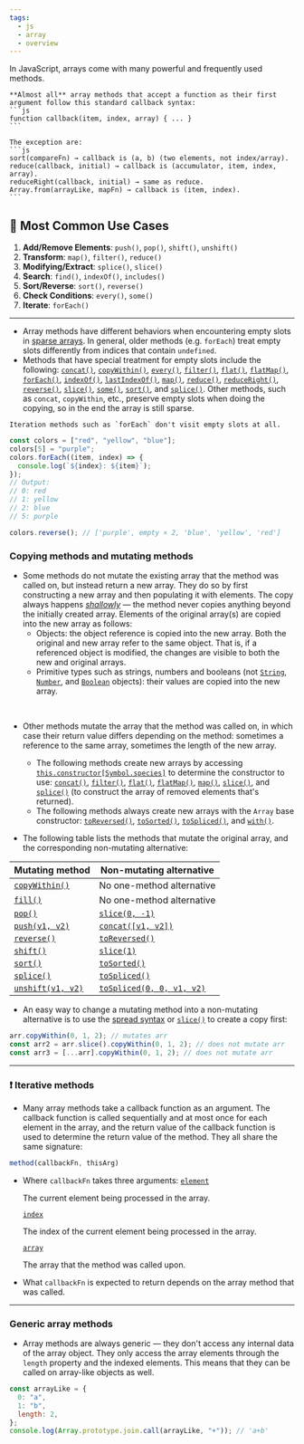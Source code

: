 ```yaml
---
tags:
  - js
  - array
  - overview
---
```


In JavaScript, arrays come with many powerful and frequently used methods.

````ad-note
**Almost all** array methods that accept a function as their first argument follow this standard callback syntax:
```js
function callback(item, index, array) { ... }
```

The exception are:
```js
sort(compareFn) → callback is (a, b) (two elements, not index/array).
reduce(callback, initial) → callback is (accumulator, item, index, array).
reduceRight(callback, initial) → same as reduce.
Array.from(arrayLike, mapFn) → callback is (item, index).
```
````

## 📢 **Most Common Use Cases**

1. **Add/Remove Elements**: `push()`, `pop()`, `shift()`, `unshift()`
2. **Transform**: `map()`, `filter()`, `reduce()`
3. **Modifying/Extract**: `splice()`, `slice()`
4. **Search**: `find()`, `indexOf()`, `includes()`
5. **Sort/Reverse**: `sort()`, `reverse()`
6. **Check Conditions**: `every()`, `some()`
7. **Iterate**: `forEach()`

----

- Array methods have different behaviors when encountering empty slots in [sparse arrays](https://developer.mozilla.org/en-US/docs/Web/JavaScript/Guide/Indexed_collections#sparse_arrays). In general, older methods (e.g. `forEach`) treat empty slots differently from indices that contain `undefined`.
- Methods that have special treatment for empty slots include the following: [`concat()`](https://developer.mozilla.org/en-US/docs/Web/JavaScript/Reference/Global_Objects/Array/concat), [`copyWithin()`](https://developer.mozilla.org/en-US/docs/Web/JavaScript/Reference/Global_Objects/Array/copyWithin), [`every()`](https://developer.mozilla.org/en-US/docs/Web/JavaScript/Reference/Global_Objects/Array/every), [`filter()`](https://developer.mozilla.org/en-US/docs/Web/JavaScript/Reference/Global_Objects/Array/filter), [`flat()`](https://developer.mozilla.org/en-US/docs/Web/JavaScript/Reference/Global_Objects/Array/flat), [`flatMap()`](https://developer.mozilla.org/en-US/docs/Web/JavaScript/Reference/Global_Objects/Array/flatMap), [`forEach()`](https://developer.mozilla.org/en-US/docs/Web/JavaScript/Reference/Global_Objects/Array/forEach), [`indexOf()`](https://developer.mozilla.org/en-US/docs/Web/JavaScript/Reference/Global_Objects/Array/indexOf), [`lastIndexOf()`](https://developer.mozilla.org/en-US/docs/Web/JavaScript/Reference/Global_Objects/Array/lastIndexOf), [`map()`](https://developer.mozilla.org/en-US/docs/Web/JavaScript/Reference/Global_Objects/Array/map), [`reduce()`](https://developer.mozilla.org/en-US/docs/Web/JavaScript/Reference/Global_Objects/Array/reduce), [`reduceRight()`](https://developer.mozilla.org/en-US/docs/Web/JavaScript/Reference/Global_Objects/Array/reduceRight), [`reverse()`](https://developer.mozilla.org/en-US/docs/Web/JavaScript/Reference/Global_Objects/Array/reverse), [`slice()`](https://developer.mozilla.org/en-US/docs/Web/JavaScript/Reference/Global_Objects/Array/slice), [`some()`](https://developer.mozilla.org/en-US/docs/Web/JavaScript/Reference/Global_Objects/Array/some), [`sort()`](https://developer.mozilla.org/en-US/docs/Web/JavaScript/Reference/Global_Objects/Array/sort), and [`splice()`](https://developer.mozilla.org/en-US/docs/Web/JavaScript/Reference/Global_Objects/Array/splice). Other methods, such as `concat`, `copyWithin`, etc., preserve empty slots when doing the copying, so in the end the array is still sparse.

```ad-note
Iteration methods such as `forEach` don't visit empty slots at all.
```

```js
const colors = ["red", "yellow", "blue"];
colors[5] = "purple";
colors.forEach((item, index) => {
  console.log(`${index}: ${item}`);
});
// Output:
// 0: red
// 1: yellow
// 2: blue
// 5: purple

colors.reverse(); // ['purple', empty × 2, 'blue', 'yellow', 'red']
```

### Copying methods and mutating methods
- Some methods do not mutate the existing array that the method was called on, but instead return a new array. They do so by first constructing a new array and then populating it with elements. The copy always happens [_shallowly_](https://developer.mozilla.org/en-US/docs/Glossary/Shallow_copy) — the method never copies anything beyond the initially created array. Elements of the original array(s) are copied into the new array as follows:
	- Objects: the object reference is copied into the new array. Both the original and new array refer to the same object. That is, if a referenced object is modified, the changes are visible to both the new and original arrays.
	- Primitive types such as strings, numbers and booleans (not [`String`](https://developer.mozilla.org/en-US/docs/Web/JavaScript/Reference/Global_Objects/String), [`Number`](https://developer.mozilla.org/en-US/docs/Web/JavaScript/Reference/Global_Objects/Number), and [`Boolean`](https://developer.mozilla.org/en-US/docs/Web/JavaScript/Reference/Global_Objects/Boolean) objects): their values are copied into the new array.

</br>

- Other methods mutate the array that the method was called on, in which case their return value differs depending on the method: sometimes a reference to the same array, sometimes the length of the new array.
	- The following methods create new arrays by accessing [`this.constructor[Symbol.species]`](https://developer.mozilla.org/en-US/docs/Web/JavaScript/Reference/Global_Objects/Array/Symbol.species) to determine the constructor to use: [`concat()`](https://developer.mozilla.org/en-US/docs/Web/JavaScript/Reference/Global_Objects/Array/concat), [`filter()`](https://developer.mozilla.org/en-US/docs/Web/JavaScript/Reference/Global_Objects/Array/filter), [`flat()`](https://developer.mozilla.org/en-US/docs/Web/JavaScript/Reference/Global_Objects/Array/flat), [`flatMap()`](https://developer.mozilla.org/en-US/docs/Web/JavaScript/Reference/Global_Objects/Array/flatMap), [`map()`](https://developer.mozilla.org/en-US/docs/Web/JavaScript/Reference/Global_Objects/Array/map), [`slice()`](https://developer.mozilla.org/en-US/docs/Web/JavaScript/Reference/Global_Objects/Array/slice), and [`splice()`](https://developer.mozilla.org/en-US/docs/Web/JavaScript/Reference/Global_Objects/Array/splice) (to construct the array of removed elements that's returned).
	- The following methods always create new arrays with the `Array` base constructor: [`toReversed()`](https://developer.mozilla.org/en-US/docs/Web/JavaScript/Reference/Global_Objects/Array/toReversed), [`toSorted()`](https://developer.mozilla.org/en-US/docs/Web/JavaScript/Reference/Global_Objects/Array/toSorted), [`toSpliced()`](https://developer.mozilla.org/en-US/docs/Web/JavaScript/Reference/Global_Objects/Array/toSpliced), and [`with()`](https://developer.mozilla.org/en-US/docs/Web/JavaScript/Reference/Global_Objects/Array/with).

- The following table lists the methods that mutate the original array, and the corresponding non-mutating alternative:

|Mutating method|Non-mutating alternative|
|---|---|
|[`copyWithin()`](https://developer.mozilla.org/en-US/docs/Web/JavaScript/Reference/Global_Objects/Array/copyWithin)|No one-method alternative|
|[`fill()`](https://developer.mozilla.org/en-US/docs/Web/JavaScript/Reference/Global_Objects/Array/fill)|No one-method alternative|
|[`pop()`](https://developer.mozilla.org/en-US/docs/Web/JavaScript/Reference/Global_Objects/Array/pop)|[`slice(0, -1)`](https://developer.mozilla.org/en-US/docs/Web/JavaScript/Reference/Global_Objects/Array/slice)|
|[`push(v1, v2)`](https://developer.mozilla.org/en-US/docs/Web/JavaScript/Reference/Global_Objects/Array/push)|[`concat([v1, v2])`](https://developer.mozilla.org/en-US/docs/Web/JavaScript/Reference/Global_Objects/Array/concat)|
|[`reverse()`](https://developer.mozilla.org/en-US/docs/Web/JavaScript/Reference/Global_Objects/Array/reverse)|[`toReversed()`](https://developer.mozilla.org/en-US/docs/Web/JavaScript/Reference/Global_Objects/Array/toReversed)|
|[`shift()`](https://developer.mozilla.org/en-US/docs/Web/JavaScript/Reference/Global_Objects/Array/shift)|[`slice(1)`](https://developer.mozilla.org/en-US/docs/Web/JavaScript/Reference/Global_Objects/Array/slice)|
|[`sort()`](https://developer.mozilla.org/en-US/docs/Web/JavaScript/Reference/Global_Objects/Array/sort)|[`toSorted()`](https://developer.mozilla.org/en-US/docs/Web/JavaScript/Reference/Global_Objects/Array/toSorted)|
|[`splice()`](https://developer.mozilla.org/en-US/docs/Web/JavaScript/Reference/Global_Objects/Array/splice)|[`toSpliced()`](https://developer.mozilla.org/en-US/docs/Web/JavaScript/Reference/Global_Objects/Array/toSpliced)|
|[`unshift(v1, v2)`](https://developer.mozilla.org/en-US/docs/Web/JavaScript/Reference/Global_Objects/Array/unshift)|[`toSpliced(0, 0, v1, v2)`](https://developer.mozilla.org/en-US/docs/Web/JavaScript/Reference/Global_Objects/Array/toSpliced)|

- An easy way to change a mutating method into a non-mutating alternative is to use the [spread syntax](https://developer.mozilla.org/en-US/docs/Web/JavaScript/Reference/Operators/Spread_syntax) or [`slice()`](https://developer.mozilla.org/en-US/docs/Web/JavaScript/Reference/Global_Objects/Array/slice) to create a copy first:
```js
arr.copyWithin(0, 1, 2); // mutates arr
const arr2 = arr.slice().copyWithin(0, 1, 2); // does not mutate arr
const arr3 = [...arr].copyWithin(0, 1, 2); // does not mutate arr
```

---

### ❗ Iterative methods
- Many array methods take a callback function as an argument. The callback function is called sequentially and at most once for each element in the array, and the return value of the callback function is used to determine the return value of the method. They all share the same signature:

```js
method(callbackFn, thisArg)
```

- Where `callbackFn` takes three arguments:
	[`element`](https://developer.mozilla.org/en-US/docs/Web/JavaScript/Reference/Global_Objects/Array#element)
	
	The current element being processed in the array.
	
	[`index`](https://developer.mozilla.org/en-US/docs/Web/JavaScript/Reference/Global_Objects/Array#index)
	
	The index of the current element being processed in the array.
	
	[`array`](https://developer.mozilla.org/en-US/docs/Web/JavaScript/Reference/Global_Objects/Array#array)
	
	The array that the method was called upon.
	
- What `callbackFn` is expected to return depends on the array method that was called.

---

### Generic array methods
- Array methods are always generic — they don't access any internal data of the array object. They only access the array elements through the `length` property and the indexed elements. This means that they can be called on array-like objects as well.

```js
const arrayLike = {
  0: "a",
  1: "b",
  length: 2,
};
console.log(Array.prototype.join.call(arrayLike, "+")); // 'a+b'
```